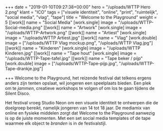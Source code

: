 +++
date = "2019-01-10T09:27:38+00:00"
hero = "/uploads/WTTP Hero 2.png"
klant = "ICO"
tags = ["visuele identiteit", "online", "print", "ruimtelijk", "social media", "vlag", "tape"]
title = "Welcome to the Playground"
weight = 5
[[work]]
name = "Social Media"
[work.single]
image = "/uploads/WTTP-Social-media.png"
[[work]]
name = "Artwork"
[work.single]
image = "/uploads/WTTP-Artwork.png"
[[work]]
name = "Artiest"
[work.single]
image = "/uploads/WTTP Artiest.jpg"
[[work]]
name = "Vlag"
[work.double]
image = ["/uploads/WTTP Vlag mockup.png", "/uploads/WTTP Vlag.jpg"]
[[work]]
name = "Kinderen"
[work.single]
image = "/uploads/WTTP Kinderen.jpg"
[[work]]
name = "Tape hout"
[work.single]
image = "/uploads/WTTP-Tape-tafel.jpg"
[[work]]
name = "Tape beker / pijp"
[work.double]
image = ["/uploads/WTTP-Tape-pijp.jpg", "/uploads/WTTP-Tape-drankje.jpg"]

+++
Welcome to the Playground, het reizende festival dat telkens ergens anders zijn tenten opslaat, wil jongeren een speelplaats bieden. Een plek om te _jammen_, creatieve workshops te volgen of om los te gaan tijdens de Silent Disco.

Het festival vroeg Studio Neon om een visuele identiteit te ontwerpen die de doelgroep bereikt, namelijk jongeren van 14 tot 18 jaar. De mediamix van online en fysieke middelen zorgt dat Welcome to the Playground aanwezig is op de juiste momenten. Met een set social media templates of de tape waarmee elk object te _branden_ is in de festivalstijl.